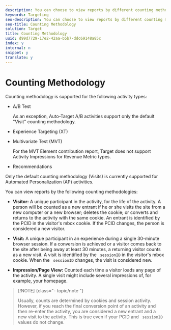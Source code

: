 ```yaml
---
description: You can choose to view reports by different counting methodologies to understand how your activities affect your users across their lifetimes or during a single session.
keywords: Targeting
seo-description: You can choose to view reports by different counting methodologies to understand how your activities affect your users across their lifetimes or during a single session.
seo-title: Counting Methodology
solution: Target
title: Counting Methodology
uuid: d99d7729-17e2-42aa-b5b7-ddc69148a85c
index: y
internal: n
snippet: y
translate: y
---
```


# Counting Methodology

Counting methodology is supported for the following activity types: 


* A/B Test 

  As an exception, Auto-Target A/B activities support only the default "Visit" counting methodology. 

* Experience Targeting (XT) 

* Multivariate Test (MVT) 

  For the MVT Element contribution report, Target does not support Activity Impressions for Revenue Metric types. 

* Recommendations 



Only the default counting methodology (Visits) is currently supported for Automated Personalization (AP) activities. 

You can view reports by the following counting methodologies: 


* **Visitor:** A unique participant in the activity, for the life of the activity. A person will be counted as a new entrant if he or she visits the site from a new computer or a new browser; deletes the cookie; or converts and returns to the activity with the same cookie. An entrant is identified by the PCID in the visitor's mbox cookie. If the PCID changes, the person is considered a new visitor. 

* **Visit:** A unique participant in an experience during a single 30-minute browser session. If a conversion is achieved or a visitor comes back to the site after being away at least 30 minutes, a returning visitor counts as a new visit. A visit is identified by the ` sessionID` in the visitor's mbox cookie. When the ` sessionID` changes, the visit is considered new. 



* **Impression/Page View:** Counted each time a visitor loads any page of the activity. A single visit might include several impressions of, for example, your homepage. 




>[!NOTE] {class="- topic/note "}
>
>Usually, counts are determined by cookies and session activity. However, if you reach the final conversion point of an activity and then re-enter the activity, you are considered a new entrant and a new visit to the activity. This is true even if your PCID and ` sessionID` values do not change. 


